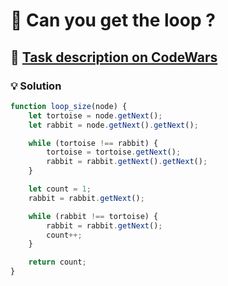 # 📝 Can you get the loop ?

## 🔗 [Task description on CodeWars](https://www.codewars.com/kata/52a89c2ea8ddc5547a000863)

### 💡 Solution

```javascript
function loop_size(node) {
    let tortoise = node.getNext();
    let rabbit = node.getNext().getNext();

    while (tortoise !== rabbit) {
        tortoise = tortoise.getNext();
        rabbit = rabbit.getNext().getNext();
    }

    let count = 1;
    rabbit = rabbit.getNext();

    while (rabbit !== tortoise) {
        rabbit = rabbit.getNext();
        count++;
    }

    return count;
}
```
